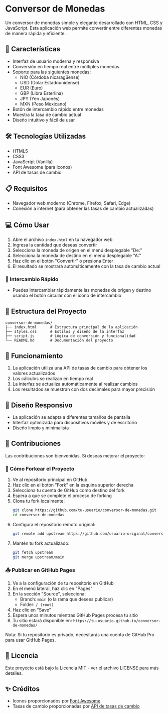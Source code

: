 # Conversor de Monedas

Un conversor de monedas simple y elegante desarrollado con HTML, CSS y JavaScript. Esta aplicación web permite convertir entre diferentes monedas de manera rápida y eficiente.

## 🚀 Características

- Interfaz de usuario moderna y responsiva
- Conversión en tiempo real entre múltiples monedas
- Soporte para las siguientes monedas:
  - NIO (Córdoba nicaragüense)
  - USD (Dólar Estadounidense)
  - EUR (Euro)
  - GBP (Libra Esterlina)
  - JPY (Yen Japonés)
  - MXN (Peso Mexicano)
- Botón de intercambio rápido entre monedas
- Muestra la tasa de cambio actual
- Diseño intuitivo y fácil de usar

## 🛠️ Tecnologías Utilizadas

- HTML5
- CSS3
- JavaScript (Vanilla)
- Font Awesome (para iconos)
- API de tasas de cambio

## 📋 Requisitos

- Navegador web moderno (Chrome, Firefox, Safari, Edge)
- Conexión a internet (para obtener las tasas de cambio actualizadas)

## 💻 Cómo Usar

1. Abre el archivo `index.html` en tu navegador web
2. Ingresa la cantidad que deseas convertir
3. Selecciona la moneda de origen en el menú desplegable "De:"
4. Selecciona la moneda de destino en el menú desplegable "A:"
5. Haz clic en el botón "Convertir" o presiona Enter
6. El resultado se mostrará automáticamente con la tasa de cambio actual

### 🔄 Intercambio Rápido

- Puedes intercambiar rápidamente las monedas de origen y destino usando el botón circular con el icono de intercambio

## 🎨 Estructura del Proyecto

```
conversor-de-monedas/
├── index.html      # Estructura principal de la aplicación
├── styles.css      # Estilos y diseño de la interfaz
├── script.js       # Lógica de conversión y funcionalidad
└── README.md       # Documentación del proyecto
```

## 🔄 Funcionamiento

1. La aplicación utiliza una API de tasas de cambio para obtener los valores actualizados
2. Los cálculos se realizan en tiempo real
3. La interfaz se actualiza automáticamente al realizar cambios
4. Los resultados se muestran con dos decimales para mayor precisión

## 📱 Diseño Responsivo

- La aplicación se adapta a diferentes tamaños de pantalla
- Interfaz optimizada para dispositivos móviles y de escritorio
- Diseño limpio y minimalista

## 🤝 Contribuciones

Las contribuciones son bienvenidas. Si deseas mejorar el proyecto:

### 🍴 Cómo Forkear el Proyecto

1. Ve al repositorio principal en GitHub
2. Haz clic en el botón "Fork" en la esquina superior derecha
3. Selecciona tu cuenta de GitHub como destino del fork
4. Espera a que se complete el proceso de forking
5. Clona tu fork localmente:
   ```bash
   git clone https://github.com/tu-usuario/conversor-de-monedas.git
   cd conversor-de-monedas
   ```
6. Configura el repositorio remoto original:
   ```bash
   git remote add upstream https://github.com/usuario-original/conversor-de-monedas.git
   ```
7. Mantén tu fork actualizado:
   ```bash
   git fetch upstream
   git merge upstream/main
   ```

### 📤 Publicar en GitHub Pages

1. Ve a la configuración de tu repositorio en GitHub
2. En el menú lateral, haz clic en "Pages"
3. En la sección "Source", selecciona:
   - Branch: `main` (o la rama que desees publicar)
   - Folder: `/ (root)`
4. Haz clic en "Save"
5. Espera unos minutos mientras GitHub Pages procesa tu sitio
6. Tu sitio estará disponible en: `https://tu-usuario.github.io/conversor-de-monedas/`

Nota: Si tu repositorio es privado, necesitarás una cuenta de GitHub Pro para usar GitHub Pages.

## 📄 Licencia

Este proyecto está bajo la Licencia MIT - ver el archivo LICENSE para más detalles.

## ✨ Créditos

- Iconos proporcionados por [Font Awesome](https://fontawesome.com/)
- Tasas de cambio proporcionadas por [API de tasas de cambio](https://exchangerate.host/)
